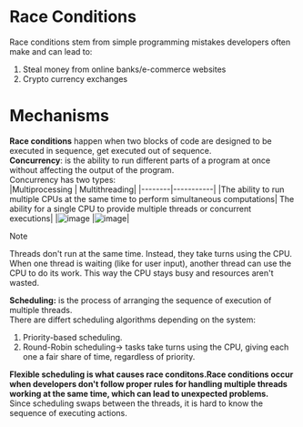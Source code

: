 # Race Conditions
Race conditions stem from simple programming mistakes developers often make and can lead to: </br>
1. Steal money from online banks/e-commerce websites
2. Crypto currency exchanges</br>

# Mechanisms
**Race conditions** happen when two blocks of code are designed to be executed in sequence, get executed out of sequence.</br>
**Concurrency**: is the ability to run different parts of a program at once without affecting the output of the program.</br>
Concurrency has two types:</br>
|Multiprocessing | Multithreading|
|--------|-----------|
|The ability to run multiple CPUs at the same time to perform simultaneous computations| The ability for a single CPU to provide multiple threads or concurrent executions|
|![image](https://github.com/user-attachments/assets/28a3e8c9-a247-4805-978e-01822d820398) |![image](https://github.com/user-attachments/assets/8418629b-663f-427e-adb1-5f9ddee983ba)|

>[!Note]
>Threads don't run at the same time. Instead, they take turns using the CPU.
>When one thread is waiting (like for user input), another thread can use the CPU to do its work. This way the CPU stays busy and resources aren't wasted.</br>

**Scheduling:** is the process of arranging the sequence of execution of multiple threads.</br>
There are differt scheduling algorithms depending on the system:</br>
1.  Priority-based scheduling.  
2. Round-Robin scheduling-> tasks take turns using the CPU, giving each one a fair share of time, regardless of priority.</br>

**Flexible scheduling is what causes race conditons.Race conditions occur when developers don't follow proper rules for handling multiple threads working at the same time, which can lead to unexpected problems.** </br>
Since scheduling swaps between the threads, it is hard to know the sequence of executing actions.
